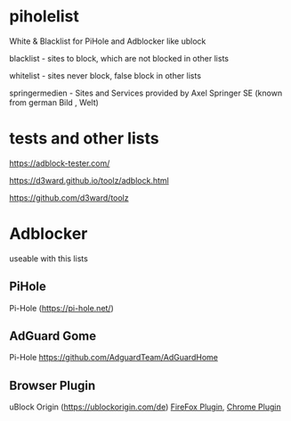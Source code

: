 # piholelist

White & Blacklist for PiHole and Adblocker like ublock

blacklist - sites to block, which are not blocked in other lists

whitelist - sites never block, false block in other lists

springermedien - Sites and Services provided by Axel Springer SE (known from german Bild , Welt)

#  tests and other lists

https://adblock-tester.com/

https://d3ward.github.io/toolz/adblock.html

https://github.com/d3ward/toolz

# Adblocker

useable with this lists

## PiHole
Pi-Hole (https://pi-hole.net/)

## AdGuard Gome
Pi-Hole  https://github.com/AdguardTeam/AdGuardHome


## Browser Plugin
uBlock Origin (https://ublockorigin.com/de) [FireFox Plugin](https://addons.mozilla.org/en-US/firefox/addon/ublock-origin/), [ Chrome Plugin](https://chrome.google.com/webstore/detail/ublock-origin/cjpalhdlnbpafiamejdnhcphjbkeiagm)

